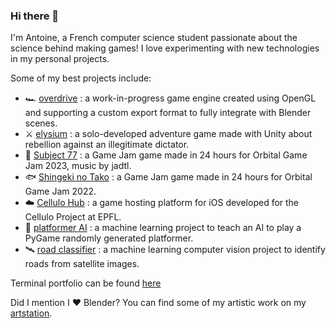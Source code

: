 ### Hi there 👋
I'm Antoine, a French computer science student passionate about the science behind making games! I love experimenting with new technologies in my personal projects.

Some of my best projects include:
- 🏎️ [overdrive](https://github.com/Zephyr75/overdrive) : a work-in-progress game engine created using OpenGL and supporting a custom export format to fully integrate with Blender scenes.
- ⚔️ [elysium](https://github.com/Zephyr75/elysium) : a solo-developed adventure game made with Unity about rebellion against an illegitimate dictator.
- 🤖 [Subject 77](https://github.com/Zephyr75/OGJ_2023) : a Game Jam game made in 24 hours for Orbital Game Jam 2023, music by jadtl.
- :fish: [Shingeki no Tako](https://github.com/jadtl/OGJ2022) : a Game Jam game made in 24 hours for Orbital Game Jam 2022.
- :cloud: [Cellulo Hub](https://github.com/Cellulo-Hub-Team/Hub) : a game hosting platform for iOS developed for the Cellulo Project at EPFL.
- 🧠 [platformer AI](https://github.com/Zephyr75/platformerAI) : a machine learning project to teach an AI to play a PyGame randomly generated platformer.
- 🛰️ [road classifier](https://github.com/Zephyr75/road_classifier) : a machine learning computer vision project to identify roads from satellite images.

Terminal portfolio can be found [here](https://zephyr75.github.io)

Did I mention I ❤️ Blender?
You can find some of my artistic work on my [artstation](https://www.artstation.com/zephyr74).

<!--
**Zephyr75/Zephyr75** is a ✨ _special_ ✨ repository because its `README.md` (this file) appears on your GitHub profile.

Here are some ideas to get you started:

- 🔭 I’m currently working on ...
- 🌱 I’m currently learning ...
- 👯 I’m looking to collaborate on ...
- 🤔 I’m looking for help with ...
- 💬 Ask me about ...
- 📫 How to reach me: ...
- 😄 Pronouns: ...
- ⚡ Fun fact: ...
-->
